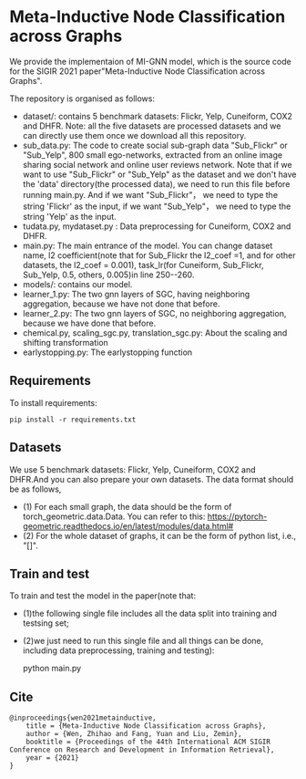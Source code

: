 # Meta-Inductive Node Classification across Graphs 
We provide the implementaion of MI-GNN model, which is the source code for the SIGIR 2021 paper"Meta-Inductive Node Classification across Graphs".

The repository is organised as follows:
- dataset/: contains 5 benchmark datasets: Flickr, Yelp, Cuneiform, COX2 and DHFR. Note: all the five datasets are processed datasets and we can directly use them once we download all this repository. 
- sub_data.py: The code to create social sub-graph data "Sub_Flickr" or "Sub_Yelp", 800 small ego-networks,  extracted from an online image sharing social network and online user reviews network. Note that if we want to use "Sub_Flickr" or "Sub_Yelp" as the dataset and we don't have the 'data' directory(the processed data), we need to run this file before running main.py. And if we want "Sub_Flickr"， we need to type the string 'Flickr' as the input, if we want "Sub_Yelp"， we need to type the string 'Yelp' as the input.
- tudata.py, mydataset.py : Data preprocessing for Cuneiform, COX2 and DHFR.
- main.py: The main entrance of the model. You can change dataset name, l2 coefficient(note that for Sub_Flickr the l2_coef =1, and for other datasets, the l2_coef = 0.001), task_lr(for Cuneiform, Sub_Flickr, Sub_Yelp, 0.5, others, 0.005)in line 250--260.
- models/: contains our model. 
- learner_1.py: The two gnn layers of SGC, having neighboring aggregation, because we have not done that before.
- learner_2.py: The two gnn layers of SGC, no neighboring aggregation, because we have done that before.
- chemical.py, scaling_sgc.py, translation_sgc.py: About the scaling and shifting transformation
- earlystopping.py: The earlystopping function


## Requirements

  To install requirements:

    pip install -r requirements.txt
    
## Datasets

  We use 5 benchmark datasets: Flickr, Yelp, Cuneiform, COX2 and DHFR.And you can also prepare your own datasets. The data format should be as follows,
  - (1) For each small graph, the data should be the form of torch_geometric.data.Data. You can refer to this: https://pytorch-geometric.readthedocs.io/en/latest/modules/data.html#
  - (2) For the whole dataset of graphs, it can be the form of python list, i.e., "[]".
## Train and test

  To train and test the model in the paper(note that: 
  - (1)the following single file includes all the data split into training and testsing set; 
  - (2)we just need to run this single file and all things can be done, including data preprocessing, training and testing):
  
    python main.py
    
## Cite
	@inproceedings{wen2021metainductive,
		title = {Meta-Inductive Node Classification across Graphs},
		author = {Wen, Zhihao and Fang, Yuan and Liu, Zemin},
		booktitle = {Proceedings of the 44th International ACM SIGIR Conference on Research and Development in Information Retrieval},
		year = {2021}
	}
    





